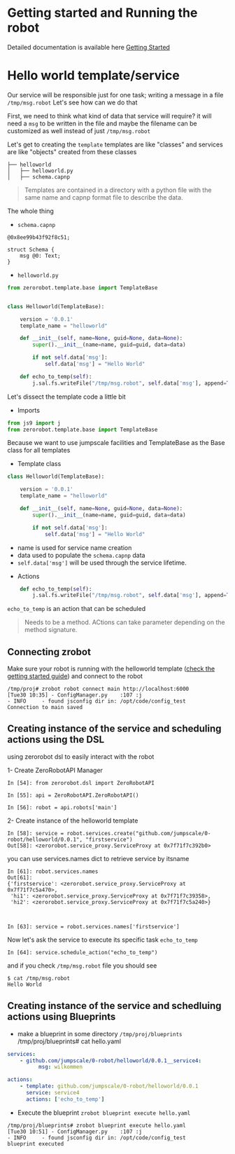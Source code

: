 # Getting started and Running the robot

Detailed documentation is available here [Getting Started](getting_started.md)



# Hello world template/service

Our service will be responsible just for one task; writing a message in a file `/tmp/msg.robot`
Let's see how can we do that

First, we need to think what kind of data that service will require? it will need a `msg` to be written in the file and maybe the filename can be customized as well instead of just `/tmp/msg.robot`

Let's get to creating the `template` templates are like "classes" and services are like "objects" created from these classes

```
├── helloworld
│   ├── helloworld.py
│   ├── schema.capnp
```
> Templates are contained in a directory with a python file with the same name and capnp format file to describe the data.


The whole thing
- `schema.capnp`
```capnp
@0x8ee99b43f92f8c51;

struct Schema {
    msg @0: Text;
}
```
> 

- `helloworld.py`
```python
from zerorobot.template.base import TemplateBase


class Helloworld(TemplateBase):

    version = '0.0.1'
    template_name = "helloworld"

    def __init__(self, name=None, guid=None, data=None):
        super().__init__(name=name, guid=guid, data=data)

        if not self.data['msg']:
            self.data['msg'] = "Hello World"

    def echo_to_temp(self):
        j.sal.fs.writeFile("/tmp/msg.robot", self.data['msg'], append=True)
```

Let's dissect the template code a little bit

* Imports
```python
from js9 import j
from zerorobot.template.base import TemplateBase
```
Because we want to use jumpscale facilities and TemplateBase as the Base class for all templates

* Template class
```python
class Helloworld(TemplateBase):

    version = '0.0.1'
    template_name = "helloworld"

    def __init__(self, name=None, guid=None, data=None):
        super().__init__(name=name, guid=guid, data=data)

        if not self.data['msg']:
            self.data['msg'] = "Hello World"

``` 
- name is used for service name creation
- data used to populate the `schema.capnp` data
- `self.data['msg']` will be used through the service lifetime.


* Actions
```python
    def echo_to_temp(self):
        j.sal.fs.writeFile("/tmp/msg.robot", self.data['msg'], append=True)
```
`echo_to_temp` is an action that can be scheduled
> Needs to be a method.
> ACtions can take parameter depending on the method signature.

## Connecting zrobot

Make sure your robot is running with the helloworld template ([check the getting started guide](getting_started.md)) and connect to the robot
```
/tmp/proj# zrobot robot connect main http://localhost:6000
[Tue30 10:35] - ConfigManager.py    :107 :j                              - INFO     - found jsconfig dir in: /opt/code/config_test
Connection to main saved

```

## Creating instance of the service and scheduling actions using the DSL

using zerorobot dsl to easily interact with the robot

1- Create ZeroRobotAPI Manager
```
In [54]: from zerorobot.dsl import ZeroRobotAPI

In [55]: api = ZeroRobotAPI.ZeroRobotAPI()

In [56]: robot = api.robots['main']
```
2- Create instance of the helloworld template
```
In [58]: service = robot.services.create("github.com/jumpscale/0-robot/helloworld/0.0.1", "firstservice")
Out[58]: <zerorobot.service_proxy.ServiceProxy at 0x7f71f7c392b0>

```

you can use services.names dict to retrieve service by itsname
```
In [61]: robot.services.names
Out[61]: 
{'firstservice': <zerorobot.service_proxy.ServiceProxy at 0x7f71f7c5a470>,
 'hi1': <zerorobot.service_proxy.ServiceProxy at 0x7f71f7c39358>,
 'hi2': <zerorobot.service_proxy.ServiceProxy at 0x7f71f7c5a240>}



In [63]: service = robot.services.names['firstservice']
```

Now let's ask the service to execute its specific task `echo_to_temp`
```
In [64]: service.schedule_action("echo_to_temp")

```

and if you check `/tmp/msg.robot` file you should see
```
$ cat /tmp/msg.robot
Hello World
```

## Creating instance of the service and schedluing actions using Blueprints
 
* make a blueprint in some directory  `/tmp/proj/blueprints`
/tmp/proj/blueprints# cat hello.yaml 
```yaml
services:
    - github.com/jumpscale/0-robot/helloworld/0.0.1__service4:
          msg: wilkommen

actions:
    - template: github.com/jumpscale/0-robot/helloworld/0.0.1
      service: service4
      actions: ['echo_to_temp']

```

* Execute the blueprint
`zrobot blueprint execute hello.yaml`

```
/tmp/proj/blueprints# zrobot blueprint execute hello.yaml 
[Tue30 10:51] - ConfigManager.py    :107 :j                              - INFO     - found jsconfig dir in: /opt/code/config_test
blueprint executed

```
